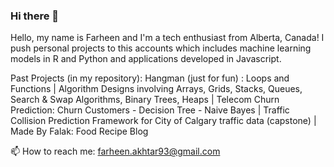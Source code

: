 ### Hi there 👋
Hello, my name is Farheen and I'm a tech enthusiast from Alberta, Canada! I push personal projects to this accounts which includes machine learning models in R and Python and applications developed in Javascript. 

Past Projects (in my repository):
Hangman (just for fun) : Loops and Functions | 
Algorithm Designs involving Arrays, Grids, Stacks, Queues, Search & Swap Algorithms, Binary Trees, Heaps | 
Telecom Churn Prediction: Churn Customers - Decision Tree - Naive Bayes | 
Traffic Collision Prediction Framework for City of Calgary traffic data (capstone) | 
Made By Falak: Food Recipe Blog

📫 How to reach me: farheen.akhtar93@gmail.com
